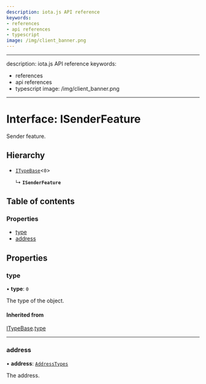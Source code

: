 ```yaml
---
description: iota.js API reference
keywords:
- references
- api references
- typescript
image: /img/client_banner.png
---
```

---
description: iota.js API reference
keywords:
- references
- api references
- typescript
image: /img/client_banner.png
---
# Interface: ISenderFeature

Sender feature.

## Hierarchy

- [`ITypeBase`](ITypeBase.md)<``0``\>

  ↳ **`ISenderFeature`**

## Table of contents

### Properties

- [type](ISenderFeature.md#type)
- [address](ISenderFeature.md#address)

## Properties

### type

• **type**: ``0``

The type of the object.

#### Inherited from

[ITypeBase](ITypeBase.md).[type](ITypeBase.md#type)

___

### address

• **address**: [`AddressTypes`](../api_ref.md#addresstypes)

The address.
